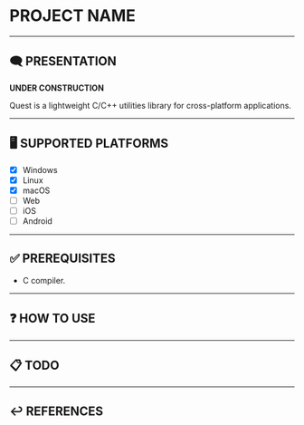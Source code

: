 # PROJECT NAME

---

## 🗨️ PRESENTATION

**UNDER CONSTRUCTION**

Quest is a lightweight C/C++ utilities library for cross-platform applications.

---

## 🖥️ SUPPORTED PLATFORMS

- [X] Windows
- [X] Linux
- [X] macOS
- [ ] Web
- [ ] iOS
- [ ] Android

---

## ✅ PREREQUISITES

- C compiler.

---

## ❓ HOW TO USE

---

## 📋 TODO

---

## ↩️ REFERENCES
